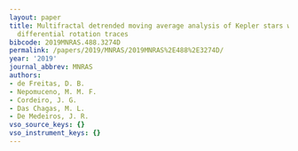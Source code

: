 ```yaml
---
layout: paper
title: Multifractal detrended moving average analysis of Kepler stars with surface
  differential rotation traces
bibcode: 2019MNRAS.488.3274D
permalink: /papers/2019/MNRAS/2019MNRAS%2E488%2E3274D/
year: '2019'
journal_abbrev: MNRAS
authors:
- de Freitas, D. B.
- Nepomuceno, M. M. F.
- Cordeiro, J. G.
- Das Chagas, M. L.
- De Medeiros, J. R.
vso_source_keys: {}
vso_instrument_keys: {}
---
```

